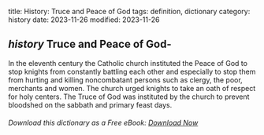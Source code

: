 title: History: Truce and Peace of God
tags: definition, dictionary
category: history
date: 2023-11-26
modified: 2023-11-26

## _history_ Truce and Peace of God-
In the eleventh century the Catholic
church instituted the Peace of God to stop knights from constantly
battling each other and especially to stop them from hurting and
killing noncombatant persons such as clergy, the poor, merchants and
women. The church urged knights to take an oath of respect for holy
centers. The Truce of God was instituted by the church to prevent
bloodshed on the sabbath and primary feast days.


###### Download *this* dictionary as a Free eBook: [Download Now]({static}static/SerfHistoryDictionary.pdf)

